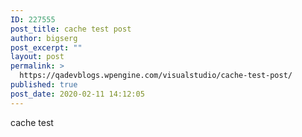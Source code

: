 ```yaml
---
ID: 227555
post_title: cache test post
author: bigserg
post_excerpt: ""
layout: post
permalink: >
  https://qadevblogs.wpengine.com/visualstudio/cache-test-post/
published: true
post_date: 2020-02-11 14:12:05
---
```

cache test